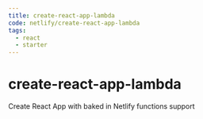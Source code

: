 ```yaml
---
title: create-react-app-lambda
code: netlify/create-react-app-lambda
tags:
  - react
  - starter
---
```


# create-react-app-lambda

Create React App with baked in Netlify functions support
